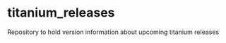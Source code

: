 titanium_releases
=================

Repository to hold version information about upcoming titanium releases
